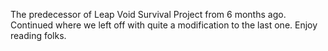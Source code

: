 The predecessor of Leap Void Survival Project from 6 months ago. Continued where we left off with quite a modification to the last one. Enjoy reading folks.
